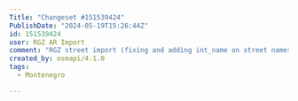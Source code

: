 ```yaml
---
Title: "Changeset #151539424"
PublishDate: "2024-05-19T15:26:44Z"
id: 151539424
user: RGZ AR Import
comment: "RGZ street import (fixing and adding int_name on street names, https://community.openstreetmap.org/t/uvoz-adresnog-registra-pravila-tagovanja-ulica-u-srbiji/106126)"
created_by: osmapi/4.1.0
tags:
  - Montenegro

---
```

